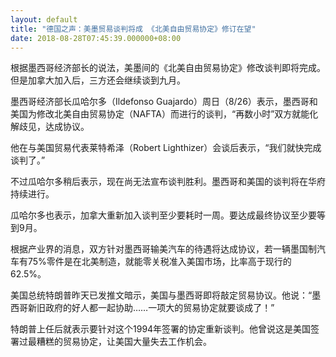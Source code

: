 ```yaml
---
layout: default
title: "德国之声：美墨贸易谈判将成 《北美自由贸易协定》修订在望"
date: 2018-08-28T07:45:39.000000+08:00
---
```


根据墨西哥经济部长的说法，美墨间的《北美自由贸易协定》修改谈判即将完成。但是加拿大加入后，三方还会继续谈到九月。

墨西哥经济部长瓜哈尔多（Ildefonso Guajardo）周日（8/26）表示，墨西哥和美国为修改北美自由贸易协定（NAFTA）而进行的谈判，“再数小时”双方就能化解歧见，达成协议。

他在与美国贸易代表莱特希泽（Robert Lighthizer）会谈后表示，“我们就快完成谈判了。”

不过瓜哈尔多稍后表示，现在尚无法宣布谈判胜利。墨西哥和美国的谈判将在华府持续进行。

瓜哈尔多也表示，加拿大重新加入谈判至少要耗时一周。要达成最终协议至少要等到9月。

根据产业界的消息，双方针对墨西哥输美汽车的待遇将达成协议，若一辆墨国制汽车有75%零件是在北美制造，就能零关税准入美国市场，比率高于现行的62.5%。

美国总统特朗普昨天已发推文暗示，美国与墨西哥即将敲定贸易协议。他说：“墨西哥新旧政府的好人都一起协助……一项大的贸易协定就要谈成了！”

特朗普上任后就表示要针对这个1994年签署的协定重新谈判。他曾说这是美国签署过最糟糕的贸易协定，让美国大量失去工作机会。

